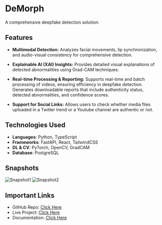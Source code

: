 # DeMorph

A comprehensive deepfake detection solution.

## Features

-   **Multimodal Detection:** Analyzes facial movements, lip synchronization, and audio-visual consistency for comprehensive detection.

-   **Explainable AI (XAI) Insights:** Provides detailed visual explanations of detected abnormalities using Grad-CAM techniques.

-   **Real-time Processing & Reporting:** Supports real-time and batch processing of videos, ensuring efficiency in deepfake detection. Generates downloadable reports that include authenticity status, detected abnormalities, and confidence scores.

-   **Support for Social Links:** Allows users to check whether media files uploaded in a Twitter trend or a Youtube channel are authentic or not.

## Technologies Used

-   **Languages**: Python, TypeScript
-   **Frameworks**: FastAPI, React, TailwindCSS
-   **DL & CV**: PyTorch, OpenCV, GradCAM
-   **Database**: PostgreSQL

## Snapshots

![Snapshot1]()
![Snapshot2]()

## Important Links

-   GitHub Repo: [Click Here]('https://github.com/praevalis/DeMorph')
-   Live Project: [Click Here]('')
-   Documentation: [Click Here]('')
